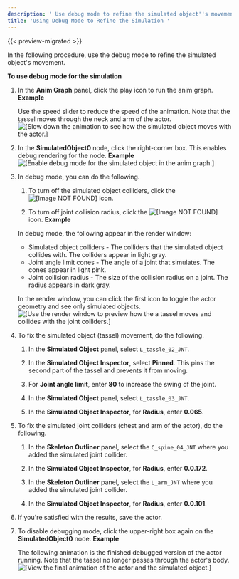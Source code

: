 ```yaml
---
description: ' Use debug mode to refine the simulated object''s movement in Open 3D Engine. '
title: 'Using Debug Mode to Refine the Simulation '
---
```


{{< preview-migrated >}}

In the following procedure, use the debug mode to refine the simulated object's movement.

**To use debug mode for the simulation**

1. In the **Anim Graph** panel, click the play icon to run the anim graph.
**Example**

   Use the speed slider to reduce the speed of the animation. Note that the tassel moves through the neck and arm of the actor.
![\[Slow down the animation to see how the simulated object moves with the actor.\]](/images/user-guide/actor-animation/simulated-objects-21.gif)

1. In the **SimulatedObject0** node, click the right\-corner box. This enables debug rendering for the node.
**Example**
![\[Enable debug mode for the simulated object in the anim graph.\]](/images/user-guide/actor-animation/simulated-objects-19.gif)

1. In debug mode, you can do the following.

   1. To turn off the simulated object colliders, click the ![\[Image NOT FOUND\]](/images/user-guide/actor-animation/simulated-objects-20.png) icon.

   1. To turn off joint collision radius, click the ![\[Image NOT FOUND\]](/images/user-guide/actor-animation/simulated-objects-5.png) icon.
**Example**

   In debug mode, the following appear in the render window:
   + Simulated object colliders - The colliders that the simulated object collides with. The colliders appear in light gray.
   + Joint angle limit cones - The angle of a joint that simulates. The cones appear in light pink.
   + Joint collision radius - The size of the collision radius on a joint. The radius appears in dark gray.

    In the render window, you can click the first icon to toggle the actor geometry and see only simulated objects.
![\[Use the render window to preview how the a tassel moves and collides with the joint colliders.\]](/images/user-guide/actor-animation/simulated-objects-22.gif)

1. To fix the simulated object (tassel) movement, do the following.

   1. In the **Simulated Object** panel, select `L_tassle_02_JNT`.

   1. In the **Simulated Object Inspector**, select **Pinned**. This pins the second part of the tassel and prevents it from moving.

   1. For **Joint angle limit**, enter **80** to increase the swing of the joint.

   1. In the **Simulated Object** panel, select `L_tassle_03_JNT`.

   1. In the **Simulated Object Inspector**, for **Radius**, enter **0.065**.

1. To fix the simulated joint colliders (chest and arm of the actor), do the following.

   1. In the **Skeleton Outliner** panel, select the `C_spine_04_JNT` where you added the simulated joint collider.

   1. In the **Simulated Object Inspector**, for **Radius**, enter **0.0.172**.

   1. In the **Skeleton Outliner** panel, select the `L_arm_JNT` where you added the simulated joint collider.

   1. In the **Simulated Object Inspector**, for **Radius**, enter **0.0.101**.

1. If you're satisfied with the results, save the actor.

1. To disable debugging mode, click the upper\-right box again on the **SimulatedObject0** node.
**Example**

   The following animation is the finished debugged version of the actor running. Note that the tassel no longer passes through the actor's body.
![\[View the final animation of the actor and the simulated object.\]](/images/shared/simulated-objects-23.gif)
